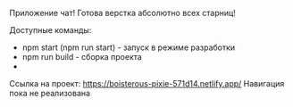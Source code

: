 Приложение чат! Готова верстка абсолютно всех старниц!

Доступные команды:

 - npm start (npm run start) - запуск в режиме разработки
 - npm run build - сборка проекта
 - 
Ссылка на проект: https://boisterous-pixie-571d14.netlify.app/ Навигация пока не реализована